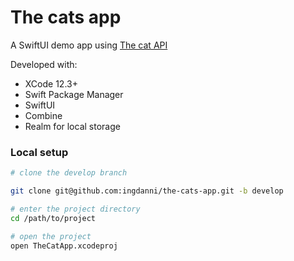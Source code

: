 # The cats app

A SwiftUI demo app using [The cat API](https://thecatapi.com/)

Developed with:

* XCode 12.3+
* Swift Package Manager
* SwiftUI
* Combine
* Realm for local storage

### Local setup

```bash
# clone the develop branch

git clone git@github.com:ingdanni/the-cats-app.git -b develop

# enter the project directory
cd /path/to/project

# open the project
open TheCatApp.xcodeproj
```
